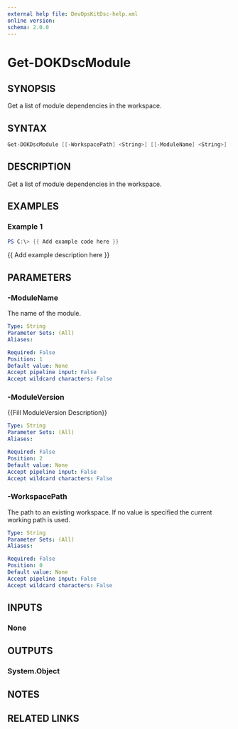 ```yaml
---
external help file: DevOpsKitDsc-help.xml
online version: 
schema: 2.0.0
---
```


# Get-DOKDscModule

## SYNOPSIS

Get a list of module dependencies in the workspace.

## SYNTAX

```powershell
Get-DOKDscModule [[-WorkspacePath] <String>] [[-ModuleName] <String>] [[-ModuleVersion] <String>]
```

## DESCRIPTION

Get a list of module dependencies in the workspace.

## EXAMPLES

### Example 1

```powershell
PS C:\> {{ Add example code here }}
```

{{ Add example description here }}

## PARAMETERS

### -ModuleName

The name of the module.

```yaml
Type: String
Parameter Sets: (All)
Aliases: 

Required: False
Position: 1
Default value: None
Accept pipeline input: False
Accept wildcard characters: False
```

### -ModuleVersion

{{Fill ModuleVersion Description}}

```yaml
Type: String
Parameter Sets: (All)
Aliases: 

Required: False
Position: 2
Default value: None
Accept pipeline input: False
Accept wildcard characters: False
```

### -WorkspacePath

The path to an existing workspace. If no value is specified the current working path is used.

```yaml
Type: String
Parameter Sets: (All)
Aliases: 

Required: False
Position: 0
Default value: None
Accept pipeline input: False
Accept wildcard characters: False
```

## INPUTS

### None


## OUTPUTS

### System.Object

## NOTES

## RELATED LINKS

